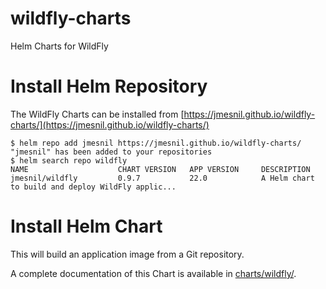 # wildfly-charts
Helm Charts for WildFly

# Install Helm Repository

The WildFly Charts can be installed from [https://jmesnil.github.io/wildfly-charts/](https://jmesnil.github.io/wildfly-charts/)

```
$ helm repo add jmesnil https://jmesnil.github.io/wildfly-charts/
"jmesnil" has been added to your repositories
$ helm search repo wildfly
NAME                    CHART VERSION   APP VERSION     DESCRIPTION
jmesnil/wildfly         0.9.7           22.0            A Helm chart to build and deploy WildFly applic...
````

# Install Helm Chart
This will build an application image from a Git repository.

A complete documentation of this Chart is available in [charts/wildfly/](./charts/wildfly).
